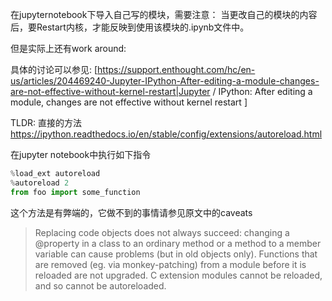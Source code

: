 
在jupyternotebook下导入自己写的模块，需要注意：
当更改自己的模块的内容后，要Restart内核，才能反映到使用该模块的.ipynb文件中。

但是实际上还有work around:  


具体的讨论可以参见:
[https://support.enthought.com/hc/en-us/articles/204469240-Jupyter-IPython-After-editing-a-module-changes-are-not-effective-without-kernel-restart|Jupyter / IPython: After editing a module, changes are not effective without kernel restart
 ]

TLDR:
直接的方法
https://ipython.readthedocs.io/en/stable/config/extensions/autoreload.html

在jupyter notebook中执行如下指令
```python
%load_ext autoreload
%autoreload 2
from foo import some_function

```
这个方法是有弊端的，它做不到的事情请参见原文中的caveats
> Replacing code objects does not always succeed: changing a @property in a class to an ordinary method or a method to a member variable can cause problems (but in old objects only).
> Functions that are removed (eg. via monkey-patching) from a module before it is reloaded are not upgraded.
> C extension modules cannot be reloaded, and so cannot be autoreloaded.

